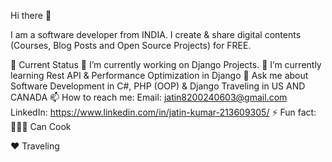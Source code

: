Hi there 👋

I am a software developer from INDIA. I create & share digital contents (Courses, Blog Posts and Open Source Projects) for FREE.

🤔 Current Status
🔭 I’m currently working on Django Projects.
🌱 I’m currently learning Rest API & Performance Optimization in Django
💬 Ask me about
Software Development in C#, PHP (OOP) & Django
Traveling in US AND CANADA
📫 How to reach me:
Email: jatin8200240603@gmail.com
LinkedIn: https://www.linkedin.com/in/jatin-kumar-213609305/
⚡ Fun fact:
👨🏼‍🍳 Can Cook

♥️ Traveling
